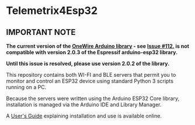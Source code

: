 # Telemetrix4Esp32

## IMPORTANT NOTE
**The current version of the [OneWire Arduino library](https://github.com/PaulStoffregen/OneWire) - see [Issue #112.](https://github.com/PaulStoffregen/OneWire/issues/112)
is not compatible with version 2.0.3 of the Espressif arduino-esp32 library.**

**Until this issue is resolved, please use version 2.0.2 of the library.**

This repository contains both WI-FI and BLE servers that permit you to monitor
and control an ESP32 device using standard Python 3 scripts running on a PC.

Because the servers were written using the Arduino ESP32 Core library, installation is 
managed via the Arduino IDE and Library Manager.

A [User's Guide](https://mryslab.github.io/telemetrix-esp32/) explaining installation 
and use is available online.

